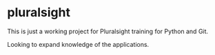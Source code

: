 # pluralsight

This is just a working project for Pluralsight training for Python and Git.

Looking to expand knowledge of the applications.